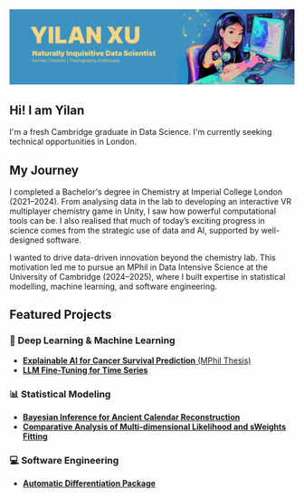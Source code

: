 <img src="https://github.com/yx2521/yx2521/blob/main/banner.jpg?raw=true" alt="banner showing Yilan Xu - Naturally Inquisitive Data Scientist">

## Hi! I am Yilan

I'm a fresh Cambridge graduate in Data Science. I'm currently seeking technical opportunities in London.


## My Journey

I completed a Bachelor's degree in Chemistry at Imperial College London (2021–2024). From analysing data in the lab to developing an interactive VR multiplayer chemistry game in Unity, I saw how powerful computational tools can be. I also realised that much of today’s exciting progress in science comes from the strategic use of data and AI, supported by well-designed software.

I wanted to drive data-driven innovation beyond the chemistry lab. This motivation led me to pursue an MPhil in Data Intensive Science at the University of Cambridge (2024–2025), where I built expertise in statistical modelling, machine learning, and software engineering.


## Featured Projects

### 🤖 Deep Learning & Machine Learning
- [**Explainable AI for Cancer Survival Prediction** (MPhil Thesis)](https://github.com/yx2521/multimodal-survival-prediction)
- [**LLM Fine-Tuning for Time Series**](https://github.com/yx2521/qwen-timeseries-forecast)

### 📊 Statistical Modeling
- [**Bayesian Inference for Ancient Calendar Reconstruction**](https://github.com/yx2521/antikythera-calendar-inference)
- [**Comparative Analysis of Multi-dimensional Likelihood and sWeights Fitting**](https://github.com/yx2521/likelihood-vs-sweights)

### 💻 Software Engineering
- [**Automatic Differentiation Package**](https://github.com/yx2521/dual-number-autodiff)

<!--
### 🖼️ Image Analysis
- [**xx**](link)
-->

<!--
**yx2521/yx2521** is a ✨ _special_ ✨ repository because its `README.md` (this file) appears on your GitHub profile.

Here are some ideas to get you started:

- 🔭 I’m currently working on ...
- 🌱 I’m currently learning ...
- 👯 I’m looking to collaborate on ...
- 🤔 I’m looking for help with ...
- 💬 Ask me about ...
- 📫 How to reach me: ...
- 😄 Pronouns: ...
- ⚡ Fun fact: ...
-->
